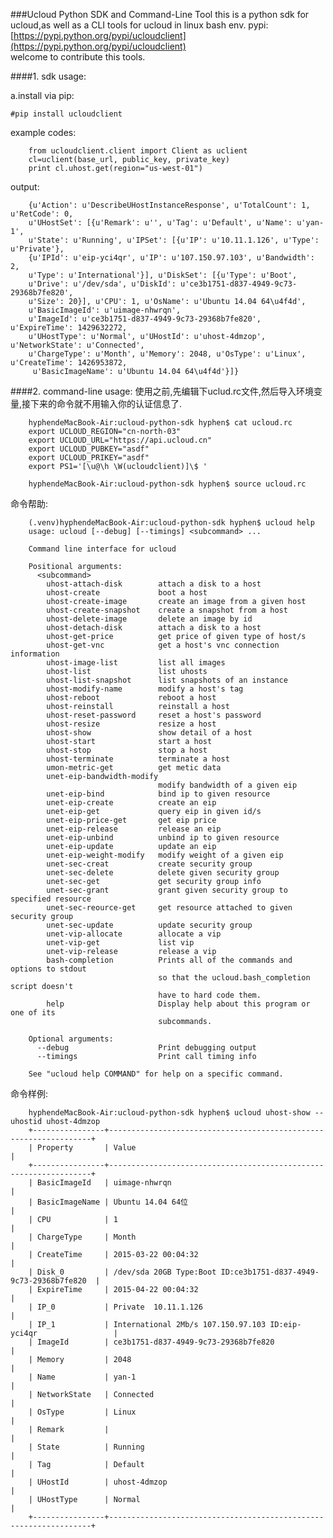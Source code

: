 ###Ucloud Python SDK and Command-Line Tool
this is a python sdk for ucloud,as well as a CLI tools for ucloud in linux bash env.
pypi: [https://pypi.python.org/pypi/ucloudclient](https://pypi.python.org/pypi/ucloudclient)    
welcome to contribute this tools.


####1. sdk usage:

a.install via pip:
	
	#pip install ucloudclient

example codes:

        from ucloudclient.client import Client as uclient
        cl=uclient(base_url, public_key, private_key)
        print cl.uhost.get(region="us-west-01")

output:

        {u'Action': u'DescribeUHostInstanceResponse', u'TotalCount': 1, u'RetCode': 0,
        u'UHostSet': [{u'Remark': u'', u'Tag': u'Default', u'Name': u'yan-1',
        u'State': u'Running', u'IPSet': [{u'IP': u'10.11.1.126', u'Type': u'Private'},
        {u'IPId': u'eip-yci4qr', u'IP': u'107.150.97.103', u'Bandwidth': 2,
        u'Type': u'International'}], u'DiskSet': [{u'Type': u'Boot',
        u'Drive': u'/dev/sda', u'DiskId': u'ce3b1751-d837-4949-9c73-29368b7fe820',
        u'Size': 20}], u'CPU': 1, u'OsName': u'Ubuntu 14.04 64\u4f4d',
        u'BasicImageId': u'uimage-nhwrqn',
        u'ImageId': u'ce3b1751-d837-4949-9c73-29368b7fe820', u'ExpireTime': 1429632272,
        u'UHostType': u'Normal', u'UHostId': u'uhost-4dmzop', u'NetworkState': u'Connected',
        u'ChargeType': u'Month', u'Memory': 2048, u'OsType': u'Linux', u'CreateTime': 1426953872,
         u'BasicImageName': u'Ubuntu 14.04 64\u4f4d'}]}



####2. command-line usage:
使用之前,先编辑下uclud.rc文件,然后导入环境变量,接下来的命令就不用输入你的认证信息了.

		hyphendeMacBook-Air:ucloud-python-sdk hyphen$ cat ucloud.rc 
		export UCLOUD_REGION="cn-north-03"
		export UCLOUD_URL="https://api.ucloud.cn"
		export UCLOUD_PUBKEY="asdf"
		export UCLOUD_PRIKEY="asdf"
		export PS1='[\u@\h \W(ucloudclient)]\$ '

		hyphendeMacBook-Air:ucloud-python-sdk hyphen$ source ucloud.rc
命令帮助:

        (.venv)hyphendeMacBook-Air:ucloud-python-sdk hyphen$ ucloud help
        usage: ucloud [--debug] [--timings] <subcommand> ...

        Command line interface for ucloud

        Positional arguments:
          <subcommand>
            uhost-attach-disk        attach a disk to a host
            uhost-create             boot a host
            uhost-create-image       create an image from a given host
            uhost-create-snapshot    create a snapshot from a host
            uhost-delete-image       delete an image by id
            uhost-detach-disk        attach a disk to a host
            uhost-get-price          get price of given type of host/s
            uhost-get-vnc            get a host's vnc connection information
            uhost-image-list         list all images
            uhost-list               list uhosts
            uhost-list-snapshot      list snapshots of an instance
            uhost-modify-name        modify a host's tag
            uhost-reboot             reboot a host
            uhost-reinstall          reinstall a host
            uhost-reset-password     reset a host's password
            uhost-resize             resize a host
            uhost-show               show detail of a host
            uhost-start              start a host
            uhost-stop               stop a host
            uhost-terminate          terminate a host
            umon-metric-get          get metic data
            unet-eip-bandwidth-modify
                                     modify bandwidth of a given eip
            unet-eip-bind            bind ip to given resource
            unet-eip-create          create an eip
            unet-eip-get             query eip in given id/s
            unet-eip-price-get       get eip price
            unet-eip-release         release an eip
            unet-eip-unbind          unbind ip to given resource
            unet-eip-update          update an eip
            unet-eip-weight-modify   modify weight of a given eip
            unet-sec-creat           create security group
            unet-sec-delete          delete given security group
            unet-sec-get             get security group info
            unet-sec-grant           grant given security group to specified resource
            unet-sec-reource-get     get resource attached to given security group
            unet-sec-update          update security group
            unet-vip-allocate        allocate a vip
            unet-vip-get             list vip
            unet-vip-release         release a vip
            bash-completion          Prints all of the commands and options to stdout
                                     so that the ucloud.bash_completion script doesn't
                                     have to hard code them.
            help                     Display help about this program or one of its
                                     subcommands.

        Optional arguments:
          --debug                    Print debugging output
          --timings                  Print call timing info

        See "ucloud help COMMAND" for help on a specific command.

命令样例:

        hyphendeMacBook-Air:ucloud-python-sdk hyphen$ ucloud uhost-show --uhostid uhost-4dmzop
        +----------------+------------------------------------------------------------------+
        | Property       | Value                                                            |
        +----------------+------------------------------------------------------------------+
        | BasicImageId   | uimage-nhwrqn                                                    |
        | BasicImageName | Ubuntu 14.04 64位                                                |
        | CPU            | 1                                                                |
        | ChargeType     | Month                                                            |
        | CreateTime     | 2015-03-22 00:04:32                                              |
        | Disk_0         | /dev/sda 20GB Type:Boot ID:ce3b1751-d837-4949-9c73-29368b7fe820  |
        | ExpireTime     | 2015-04-22 00:04:32                                              |
        | IP_0           | Private  10.11.1.126                                             |
        | IP_1           | International 2Mb/s 107.150.97.103 ID:eip-yci4qr                 |
        | ImageId        | ce3b1751-d837-4949-9c73-29368b7fe820                             |
        | Memory         | 2048                                                             |
        | Name           | yan-1                                                            |
        | NetworkState   | Connected                                                        |
        | OsType         | Linux                                                            |
        | Remark         |                                                                  |
        | State          | Running                                                          |
        | Tag            | Default                                                          |
        | UHostId        | uhost-4dmzop                                                     |
        | UHostType      | Normal                                                           |
        +----------------+------------------------------------------------------------------+